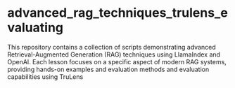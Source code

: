 # advanced_rag_techniques_trulens_evaluating
This repository contains a collection of scripts demonstrating advanced Retrieval-Augmented Generation (RAG) techniques using LlamaIndex and OpenAI.  Each lesson focuses on a specific aspect of modern RAG systems, providing hands-on examples and evaluation methods and evaluation capabilities using TruLens
